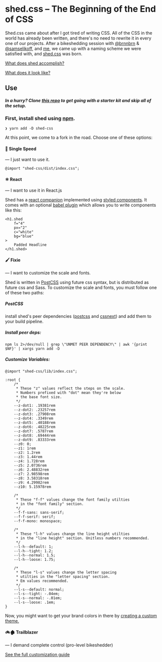# shed.css – The Beginning of the End of CSS

Shed.css came about after I got tired of writing CSS. All of the CSS in the world has already been written, and there's no need to rewrite it in every one of our projects. After a bikeshedding session with [@brnnbrn](https://mobile.twitter.com/brnnbrn) & [@samselikoff](https://mobile.twitter.com/samselikoff), and [me](http://mobile.twitter.com/vinspee), we came up with a naming scheme we were satisfied with, and [shed.css](http://github.com/tedconf/shed-css) was born.

[What does shed accomplish?](http://tedconf.github.io/shed-css/docs.html#essential-concepts)

[What does it look like?](http://tedconf.github.io/shed-css/docs.html#examples)

## Use

#### _In a hurry? Clone [this repo](https://github.com/VinSpee/shed-starter) to get going with a starter kit and skip all of the setup._

### First, install shed using [npm](http://www.nearform.com/nodecrunch/nodejs-sudo-free/).

    ❯ yarn add -D shed-css

At this point, we come to a fork in the road. Choose one of these options:

#### 🚳 Single Speed

— I just want to use it.

    @import "shed-css/dist/index.css";

#### ⚛️ React

— I want to use it in React.js

Shed has a [react companion](https://github.com/VinSpee/react-shed) implemented using [styled components](https://styled-components.com/). It comes with an optional [babel plugin](https://github.com/VinSpee/babel-plugin-shed) which allows you to write components like this:

    <h1.shed
    	f="4"
    	px="2"
    	c="white"
    	bg="blue"
    >
    	Padded Headline
    </h1.shed>

#### 🖌 Fixie

— I want to customize the scale and fonts.

Shed is written in [PostCSS](http://postcss.org/) using future css syntax, but is distributed as future css and Sass. To customize the scale and fonts, you must follow one of these two paths:

##### PostCSS

install shed's peer dependencies ([postcss](http://postcss.org) and [cssnext](http://cssnext.io/postcss)) and add them to your build pipeline.

##### Install peer deps:

    npm ls 2>/dev/null | grep \"UNMET PEER DEPENDENCY\" | awk '{print $NF}' | xargs yarn add -D

##### Customize Variables:

    @import "shed-css/lib/index.css";

    :root {
    	/*
    	 * These "z" values reflect the steps on the scale.
    	 * Numbers prefixed with "dot" mean they're below
    	 * the base font size.
    	 */
    	--z-dot1: .19381rem
    	--z-dot2: .23257rem
    	--z-dot3: .27908rem
    	--z-dot4: .3349rem
    	--z-dot5: .40188rem
    	--z-dot6: .48225rem
    	--z-dot7: .5787rem
    	--z-dot8: .69444rem
    	--z-dot9: .83333rem
    	--z0: 0;
    	--z1: 1rem
    	--z2: 1.2rem
    	--z3: 1.44rem
    	--z4: 1.728rem
    	--z5: 2.0736rem
    	--z6: 2.48832rem
    	--z7: 2.98598rem
    	--z8: 3.58318rem
    	--z9: 4.29982rem
    	--z10: 5.15978rem

    	/*
    	 * These "f-f" values change the font family utilties
    	 * in the "font family" section.
    	 */
    	--f-f-sans: sans-serif;
    	--f-f-serif: serif;
    	--f-f-mono: monospace;

    	/*
    	 * These "l-h" values change the line height utilties
    	 * in the "line height" section. Unitless numbers recommended.
    	 */
    	--l-h--default: 1;
    	--l-h--tight: 1.2;
    	--l-h--normal: 1.5;
    	--l-h--loose: 1.75;

    	/*
    	 * These "l-s" values change the letter spacing
    	 * utilties in the "letter spacing" section.
    	 * Em values recommended.
    	 */
    	--l-s--default: normal;
    	--l-s--tight: -.04em;
    	--l-s--normal: -.01em;
    	--l-s--loose: .1em;
    }

Now, you might want to get your brand colors in there by [creating a custom theme.](http://tedconf.github.io/shed-css/docs.html#custom-theme)


#### 🚲🏚 Trailblazer

— I demand complete control (pro-level bikeshedder)

[See the full customization guide](http://tedconf.github.io/shed-css/customization.html)</div>
